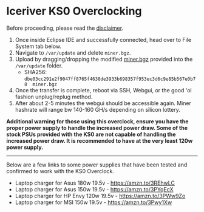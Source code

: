 # Iceriver KS0 Overclocking

Before proceeding, please read the [disclaimer](../DISCLAIMER.md).

1. Once inside Eclipse IDE and successfully connected, head over to File System tab below.
2. Navigate to `/var/update` and delete `miner.bgz`. 
3. Upload by dragging/dropping the modified [miner.bgz](./files/miner.bgz) provided into the `/var/update` folder.  
    - SHA256: `dbe03cc291e2f9047ff8765f4638de3933b698357f953ec3d6c9e85b567e0b78  miner.bgz`
4. Once the transfer is complete, reboot via SSH, Webgui, or the good 'ol fashion unplug/replug method.
5. After about 2-5 minutes the webgui should be accessible again.  Miner hashrate will range bw 140-160 GH/s depending on silicon lottery.

**Additional warning for those using this overclock, ensure you have the proper power supply to handle the increased power draw.  Some of the stock PSUs provided with the KS0 are not capable of handling the increased power draw. It is recommended to have at the very least 120w power supply.**

----------------------------
Below are a few links to some power supplies that have been tested and confirmed to work with the KS0 Overclock.
- Laptop charger for Asus 180w 19.5v - https://amzn.to/3REhwLC
- Laptop charger for Asus 150w 19.5v - https://amzn.to/3PYqEcX
- Laptop charger for HP Envy 120w 19.5v - https://amzn.to/3PWw9Zo
- Laptop charger for MSI 150w 19.5v - https://amzn.to/3Pwy1Xw